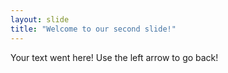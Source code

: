 ```yaml
---
layout: slide
title: "Welcome to our second slide!"
---
```

Your text went here!
Use the left arrow to go back!
